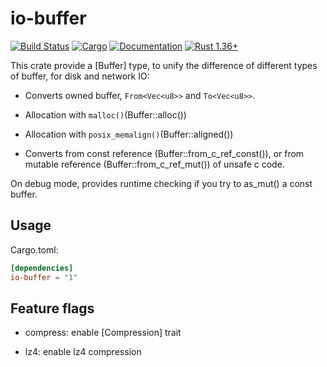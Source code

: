 # io-buffer

[![Build Status](https://github.com/NaturalIO/io-buffer-rs/workflows/Rust/badge.svg)](
https://github.com/NaturalIO/io-buffer-rs/actions)
[![Cargo](https://img.shields.io/crates/v/io-buffer.svg)](
https://crates.io/crates/io-buffer)
[![Documentation](https://docs.rs/io-buffer/badge.svg)](
https://docs.rs/io-buffer)
[![Rust 1.36+](https://img.shields.io/badge/rust-1.36+-lightgray.svg)](
https://www.rust-lang.org)


This crate provide a [Buffer] type, to unify the difference of different types of buffer,
for disk and network IO:

* Converts owned buffer, `From<Vec<u8>>` and `To<Vec<u8>>`.

* Allocation with `malloc()`(Buffer::alloc())

* Allocation with `posix_memalign()`(Buffer::aligned())

* Converts from const reference (Buffer::from_c_ref_const()),  or from
mutable reference (Buffer::from_c_ref_mut()) of unsafe c code.

On debug mode, provides runtime checking if you try to as_mut() a const buffer.


## Usage

Cargo.toml:

``` toml
[dependencies]
io-buffer = "1"
```

## Feature flags

* compress: enable [Compression] trait

* lz4: enable lz4 compression

